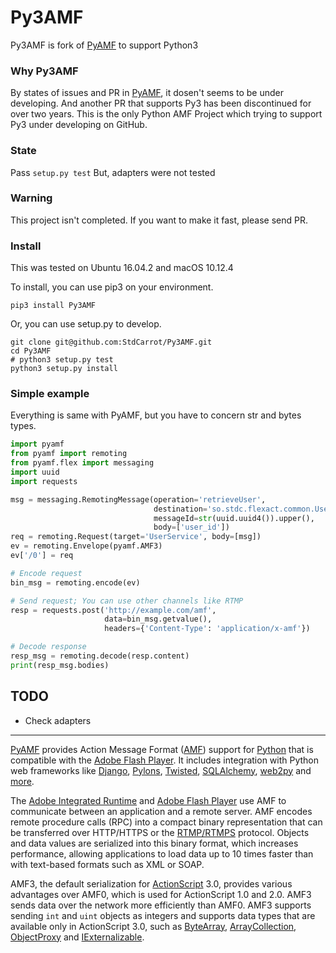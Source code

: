 # Py3AMF
Py3AMF is fork of [PyAMF](https://github.com/hydralabs/pyamf) to support Python3

### Why Py3AMF
By states of issues and PR in [PyAMF](https://github.com/hydralabs/pyamf), it dosen't seems to be under developing.
And another PR that supports Py3 has been discontinued for over two years.
This is the only Python AMF Project which trying to support Py3 under developing on GitHub.

### State
Pass `setup.py test`
But, adapters were not tested

### Warning
This project isn't completed.
If you want to make it fast, please send PR.

### Install
This was tested on Ubuntu 16.04.2 and macOS 10.12.4

To install, you can use pip3 on your environment. 
```
pip3 install Py3AMF
```

Or, you can use setup.py to develop.
```
git clone git@github.com:StdCarrot/Py3AMF.git
cd Py3AMF
# python3 setup.py test
python3 setup.py install
```

### Simple example
Everything is same with PyAMF, but you have to concern str and bytes types.
```python
import pyamf
from pyamf import remoting
from pyamf.flex import messaging
import uuid
import requests

msg = messaging.RemotingMessage(operation='retrieveUser', 
                                destination='so.stdc.flexact.common.User',
                                messageId=str(uuid.uuid4()).upper(),
                                body=['user_id'])
req = remoting.Request(target='UserService', body=[msg])
ev = remoting.Envelope(pyamf.AMF3)        
ev['/0'] = req

# Encode request 
bin_msg = remoting.encode(ev)

# Send request; You can use other channels like RTMP
resp = requests.post('http://example.com/amf', 
                     data=bin_msg.getvalue(), 
                     headers={'Content-Type': 'application/x-amf'})

# Decode response
resp_msg = remoting.decode(resp.content)
print(resp_msg.bodies)
```

## TODO
- Check adapters

------------------------------------------------------

[PyAMF](http://www.pyamf.org) provides Action Message Format ([AMF](http://en.wikipedia.org/wiki/Action_Message_Format)) support for [Python](http://python.org) that is compatible with the [Adobe Flash Player](http://en.wikipedia.org/wiki/Flash_Player). It includes integration with Python web frameworks like [Django](http://djangoproject.com), [Pylons](http://pylonshq.com), [Twisted](http://twistedmatrix.com), [SQLAlchemy](http://sqlalchemy.org), [web2py](http://www.web2py.com) and [more](http://pyamf.org/tutorials/index.html).

The [Adobe Integrated Runtime](http://en.wikipedia.org/wiki/Adobe_AIR) and [Adobe Flash Player](http://en.wikipedia.org/wiki/Flash_Player) use AMF to communicate between an application and a remote server. AMF encodes remote procedure calls (RPC) into a compact binary representation that can be transferred over HTTP/HTTPS or the [RTMP/RTMPS](http://en.wikipedia.org/wiki/Real_Time_Messaging_Protocol) protocol. Objects and data values are serialized into this binary format, which increases performance, allowing applications to load data up to 10 times faster than with text-based formats such as XML or SOAP.

AMF3, the default serialization for [ActionScript](http://dev.pyamf.org/wiki/ActionScript) 3.0, provides various advantages over AMF0, which is used for ActionScript 1.0 and 2.0. AMF3 sends data over the network more efficiently than AMF0. AMF3 supports sending `int` and `uint` objects as integers and supports data types that are available only in ActionScript 3.0, such as [ByteArray](http://dev.pyamf.org/wiki/ByteArray), [ArrayCollection](http://dev.pyamf.org/wiki/ArrayCollection), [ObjectProxy](http://dev.pyamf.org/wiki/ObjectProxy) and [IExternalizable](http://dev.pyamf.org/wiki/IExternalizable).
